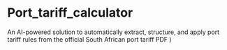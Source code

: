 # Port_tariff_calculator
An AI-powered solution to automatically extract, structure, and apply port tariff rules from the official South African port tariff PDF )
